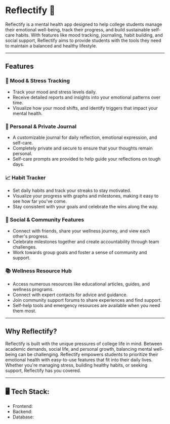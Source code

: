 # Reflectify 🌱

Reflectify is a mental health app designed to help college students manage their emotional well-being, track their progress, and build sustainable self-care habits. With features like mood tracking, journaling, habit building, and social support, Reflectify aims to provide students with the tools they need to maintain a balanced and healthy lifestyle.

---

## Features

### 🌟 Mood & Stress Tracking
- Track your mood and stress levels daily.
- Receive detailed reports and insights into your emotional patterns over time.
- Visualize how your mood shifts, and identify triggers that impact your mental health.

### 📓 Personal & Private Journal
- A customizable journal for daily reflection, emotional expression, and self-care.
- Completely private and secure to ensure that your thoughts remain personal.
- Self-care prompts are provided to help guide your reflections on tough days.

### 📈 Habit Tracker
- Set daily habits and track your streaks to stay motivated.
- Visualize your progress with graphs and milestones, making it easy to see how far you've come.
- Stay consistent with your goals and celebrate the wins along the way.

### 👥 Social & Community Features
- Connect with friends, share your wellness journey, and view each other's progress.
- Celebrate milestones together and create accountability through team challenges.
- Work towards group goals and foster a sense of community and support.

### 📚 Wellness Resource Hub
- Access numerous resources like educational articles, guides, and wellness programs.
- Connect with expert contacts for advice and guidance.
- Join community support forums to share experiences and find support.
- Self-help tools and emergency resources are available when you need them most.

---

## Why Reflectify?

Reflectify is built with the unique pressures of college life in mind. Between academic demands, social life, and personal growth, balancing mental well-being can be challenging. Reflectify empowers students to prioritize their emotional health with easy-to-use features that fit into their daily lives. Whether you're managing stress, building healthy habits, or seeking support, Reflectify has you covered.

---

## 🖥️ Tech Stack:

- Frontend:
- Backend:
- Database:

